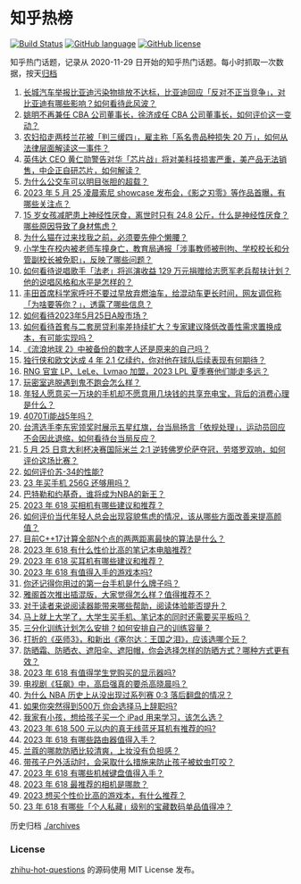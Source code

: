 # 知乎热榜
[![Build Status](https://github.com/ToWeLong/zhihu-hot-questions/workflows/CI/badge.svg)](https://github.com/ToWeLong/zhihu-hot-questions/actions)
[![GitHub language](https://img.shields.io/badge/language-golang-orange.svg)](https://golang.org/)
[![GitHub license](https://img.shields.io/github/license/ToWeLong/zhihu-hot-questions)](https://github.com/ToWeLong/zhihu-hot-questions/blob/main/LICENSE)

知乎热门话题，记录从 2020-11-29 日开始的知乎热门话题。每小时抓取一次数据，按天[归档](./archives)

<!-- BEGIN -->

1. [长城汽车举报比亚迪污染物排放不达标，比亚迪回应「反对不正当竞争」，对比亚迪有哪些影响？如何看待此风波？](https://www.zhihu.com/question/602925644)
1. [姚明不再兼任 CBA 公司董事长，徐济成任 CBA 公司董事长，如何评价这一变动？](https://www.zhihu.com/question/602828169)
1. [农妇掐走两枝兰花被「判三缓四」，雇主称「系名贵品种损失 20 万」，如何从法律层面解读这一事件？](https://www.zhihu.com/question/602549638)
1. [英伟达 CEO 黄仁勋警告对华「芯片战」将对美科技损害严重，美产品无法销售，中企正自研芯片，如何解读？](https://www.zhihu.com/question/602752305)
1. [为什么公交车可以明目张胆的超载？](https://www.zhihu.com/question/301567572)
1. [2023 年 5 月 25 凌晨索尼 showcase 发布会，《影之刃零》等作品首曝，有哪些关注点？](https://www.zhihu.com/question/602905025)
1. [15 岁女孩减肥患上神经性厌食，离世时只有 24.8 公斤，什么是神经性厌食？哪些原因导致了身材焦虑？](https://www.zhihu.com/question/602717029)
1. [为什么猫在过来找我之前，必须要先伸个懒腰？](https://www.zhihu.com/question/602544026)
1. [小学生在校内被老师车撞身亡，教育局通报「涉事教师被刑拘、学校校长和分管副校长被免职」，反映了哪些问题？](https://www.zhihu.com/question/602914781)
1. [如何看待说唱歌手「法老」将巡演收益 129 万元捐赠给志愿军老兵帮扶计划？他的说唱风格和水平是怎样的？](https://www.zhihu.com/question/602746936)
1. [丰田首席科学家呼吁不要过早放弃燃油车，给混动车更长时间，网友调侃称「为啥要等你？」，透露了哪些信息？](https://www.zhihu.com/question/602569158)
1. [如何看待2023年5月25日A股市场？](https://www.zhihu.com/question/602829121)
1. [如何看待首套与二套房贷利率差持续扩大？专家建议降低改善性需求置换成本，有可能实现吗？](https://www.zhihu.com/question/602705468)
1. [《流浪地球 2》中被备份的数字人还是原来的自己吗？](https://www.zhihu.com/question/580369674)
1. [独行侠和欧文达成 4 年 2.1 亿续约，你对他在球队后续表现有何期待？](https://www.zhihu.com/question/602531246)
1. [RNG 官宣 LP、LeLe、Lvmao 加盟，2023 LPL 夏季赛他们能走多远？](https://www.zhihu.com/question/602821903)
1. [玩密室逃脱遇到鬼不跑会怎么样？](https://www.zhihu.com/question/540803152)
1. [年轻人愿意买一万块的手机却不愿意用几块钱的共享充电宝，背后的消费心理是什么？](https://www.zhihu.com/question/602237909)
1. [4070Ti能战5年吗？](https://www.zhihu.com/question/599118671)
1. [台湾选手李东宪领奖时展示五星红旗，台当局扬言「依规处理」，运动员回应不会因此退缩，如何看待台当局反应？](https://www.zhihu.com/question/602723711)
1. [5 月 25 日意大利杯决赛国际米兰 2:1 逆转佛罗伦萨夺冠，劳塔罗双响，如何评价这场比赛？](https://www.zhihu.com/question/602901635)
1. [如何评价苏-34的性能?](https://www.zhihu.com/question/602051857)
1. [23 年买手机 256G 还够用吗？](https://www.zhihu.com/question/602237960)
1. [巴特勒和约基奇，谁将成为NBA的新王？](https://www.zhihu.com/question/602054878)
1. [2023 年 618 买相机有哪些建议和推荐？](https://www.zhihu.com/question/597657220)
1. [如何评价当代年轻人总会出现容貌焦虑的情况，该从哪些方面改善来提高颜值？](https://www.zhihu.com/question/602740453)
1. [目前C++17计算全部N个点的两两距离最快的算法是什么？](https://www.zhihu.com/question/601317519)
1. [2023 年 618 有什么性价比高的笔记本电脑推荐?](https://www.zhihu.com/question/597410003)
1. [2023 年 618 买耳机有哪些建议和推荐？](https://www.zhihu.com/question/597409866)
1. [2023 年 618 有值得入手的游戏本吗?](https://www.zhihu.com/question/597410044)
1. [你还记得你用过的第一台手机是什么牌子吗？](https://www.zhihu.com/question/602237901)
1. [雅阁首次推出插混版，大家觉得怎么样？值得推荐不？](https://www.zhihu.com/question/602919432)
1. [对于读者来说阅读器能带来哪些帮助，阅读体验能否提升？](https://www.zhihu.com/question/602770550)
1. [马上就上大学了，大学生买手机、笔记本的同时还需要买平板吗？](https://www.zhihu.com/question/602238210)
1. [三分化训练计划怎么安排？如何安排自己的训练容量？](https://www.zhihu.com/question/598491446)
1. [打折的《巫师3》，和新出《塞尔达：王国之泪》，应该选哪个玩？](https://www.zhihu.com/question/600363906)
1. [防晒霜、防晒衣、遮阳伞、遮阳帽，你会选择怎样的防晒方式？哪种方式更有效？](https://www.zhihu.com/question/601043632)
1. [2023 年 618 有值得学生党购买的显示器吗?](https://www.zhihu.com/question/597470886)
1. [电视剧《狂飙》中，高启强真的要杀高晓晨吗？](https://www.zhihu.com/question/592815939)
1. [为什么 NBA 历史上从没出现过系列赛 0:3 落后翻盘的情况？](https://www.zhihu.com/question/537781748)
1. [如果你突然得到500万 你会选择马上辞职吗?](https://www.zhihu.com/question/594201081)
1. [我家有小孩，想给孩子买一个 iPad 用来学习，该怎么选？](https://www.zhihu.com/question/600003362)
1. [2023 年 618 500 元以内的真无线蓝牙耳机有推荐的吗?](https://www.zhihu.com/question/597471153)
1. [2023 年 618 有哪些路由器值得入手？](https://www.zhihu.com/question/597471020)
1. [兰蔻的哪款防晒比较清爽，上妆没有负担感？](https://www.zhihu.com/question/601276731)
1. [带孩子户外活动时，会采取什么措施来防止孩子被蚊虫叮咬？](https://www.zhihu.com/question/597827741)
1. [2023 年 618 有哪些机械键盘值得入手？](https://www.zhihu.com/question/597470920)
1. [2023 年 618 最推荐的相机是哪款？](https://www.zhihu.com/question/597470961)
1. [2023 想买个性价比高的游戏本，有什么推荐？](https://www.zhihu.com/question/597409908)
1. [23 年 618 有哪些「个人私藏」级别的宝藏数码单品值得冲？](https://www.zhihu.com/question/597409919)

<!-- END -->

历史归档 [./archives](./archives)


### License
[zhihu-hot-questions](https://github.com/towelong/zhihu-hot-questions) 的源码使用 MIT License 发布。